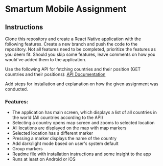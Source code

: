 # Smartum Mobile Assignment

## Instructions

Clone this repository and create a React Native application with the following features. Create a new branch and push the code to the repository. Not all features need to be completed, prioritize the features as you deem fit. Should you skip some features, leave comments on how you would've added them to the application.

Use the following API for fetching countries and their position (GET countries and their positions): [API Documentation](https://documenter.getpostman.com/view/1134062/T1LJjU52#5e9e8c4d-00e6-457b-b400-c9b86eedfeca)

Add steps for installation and explanation on how the given assignment was conducted.

### Features:

- The application has main screen, which displays a list of all countries in the world (All countries according to the API)
- Selecting a country opens map screen and zooms to selected location
- All locations are displayed on the map with map markers
- Selected location has a different marker
- Pressing a marker displays the name of the country
- Add dark/light mode based on user's system default
- Group markers
- Readme file with installation instructions and some insight to the app
- Runs at least on Android or iOS
